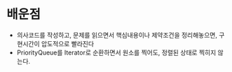 # 배운점
- 의사코드를 작성하고, 문제를 읽으면서 핵심내용이나 제약조건을 정리해놓으면, 구현시간이 압도적으로 빨라진다
- PriorityQueue를 Iterator로 순환하면서 원소를 찍어도, 정렬된 상태로 찍히지 않는다.
